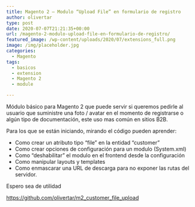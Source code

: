 ```yaml
---
title: Magento 2 – Modulo “Upload File” en formulario de registro
author: olivertar
type: post
date: 2020-07-07T21:21:35+00:00
url: /magento-2-modulo-upload-file-en-formulario-de-registro/
featured_image: /wp-content/uploads/2020/07/extensions_full.png
image: /img/placeholder.jpg
categories:
  - Magento
tags:
  - basicos
  - extension
  - Magento 2
  - module

---
```

Módulo básico para Magento 2 que puede servir si queremos pedirle al usuario que suministre una foto / avatar en el momento de registrarse o algún tipo de documentación, este uso mas común en sitios B2B.

Para los que se están iniciando, mirando el código pueden aprender:

  * Como crear un atributo tipo “file” en la entidad “customer”
  * Como crear opciones de configuración para un modulo (System.xml)
  * Como “deshabilitar” el modulo en el frontend desde la configuración
  * Como manipular layouts y templates
  * Como enmascarar una URL de descarga para no exponer las rutas del servidor.

Espero sea de utilidad

https://github.com/olivertar/m2_customer_file_upload